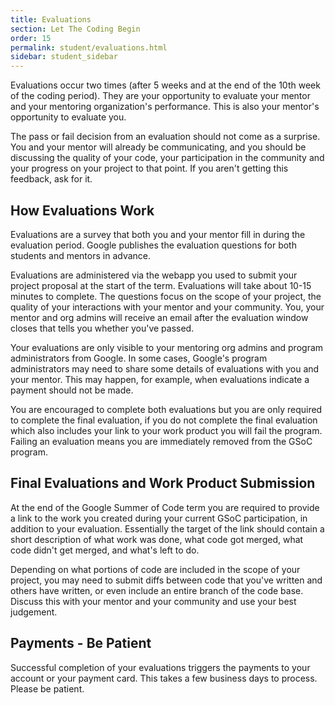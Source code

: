```yaml
---
title: Evaluations
section: Let The Coding Begin
order: 15
permalink: student/evaluations.html
sidebar: student_sidebar
---
```


Evaluations occur two times (after 5 weeks and at the end of the 10th week of the coding period). They are your opportunity to evaluate your mentor and your mentoring organization's performance. This is also your mentor's opportunity to evaluate you.

The pass or fail decision from an evaluation should not come as a surprise. You and your mentor will already be communicating, and you should be discussing the quality of your code, your participation in the community and your progress on your project to that point. If you aren't getting this feedback, ask for it.

## How Evaluations Work

Evaluations are a survey that both you and your mentor fill in during the evaluation period. Google publishes the evaluation questions for both students and mentors in advance.

Evaluations are administered via the webapp you used to submit your project proposal at the start of the term. Evaluations will take about 10-15 minutes to complete. The questions focus on the scope of your project, the quality of your interactions with your mentor and your community. You, your mentor and org admins will receive an email after the evaluation window closes that tells you whether you've passed.

Your evaluations are only visible to your mentoring org admins and program administrators from Google. In some cases, Google's program administrators may need to share some details of evaluations with you and your mentor. This may happen, for example, when evaluations indicate a payment should not be made.

You are encouraged to complete both evaluations but you are only required to complete the final evaluation, if you do not complete the final evaluation which also includes your link to your work product you will fail the program. Failing an evaluation means you are immediately removed from the GSoC program.

## Final Evaluations and Work Product Submission

At the end of the Google Summer of Code term you are required to provide a link to the work you created during your current GSoC participation, in addition to your evaluation. Essentially the target of the link should contain a short description of what work was done, what code got merged, what code didn't get merged, and what's left to do.

Depending on what portions of code are included in the scope of your project, you may need to submit diffs between code that you've written and others have written, or even include an entire branch of the code base. Discuss this with your mentor and your community and use your best judgement.

## Payments - Be Patient

Successful completion of your evaluations triggers the payments to your account or your payment card. This takes a few business days to process. Please be patient.
